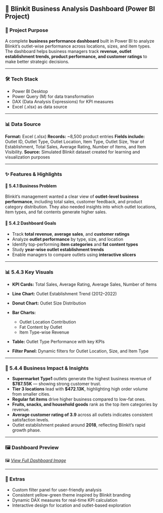 ## 🛒 Blinkit Business Analysis Dashboard (Power BI Project)

### 📌 Project Purpose

A complete **business performance dashboard** built in Power BI to analyze Blinkit’s outlet-wise performance across locations, sizes, and item types. The dashboard helps business managers track **revenue, outlet establishment trends, product performance, and customer ratings** to make better strategic decisions.

---

### 🛠️ Tech Stack

* Power BI Desktop
* Power Query (M) for data transformation
* DAX (Data Analysis Expressions) for KPI measures
* Excel (.xlsx) as data source

---

### 📊 Data Source

**Format:** Excel (.xlsx)
**Records:** ~8,500 product entries
**Fields include:** Outlet ID, Outlet Type, Outlet Location, Item Type, Outlet Size, Year of Establishment, Total Sales, Average Rating, Number of Items, and Item Visibility.
**Source:** Simulated Blinkit dataset created for learning and visualization purposes

---

### ✨ Features & Highlights

#### 🧩 5.4.1 Business Problem

Blinkit’s management wanted a clear view of **outlet-level business performance**, including total sales, customer feedback, and product category distribution. They also needed insights into which outlet locations, item types, and fat contents generate higher sales.

#### 🎯 5.4.2 Dashboard Goals

* Track **total revenue**, **average sales**, and **customer ratings**
* Analyze **outlet performance** by type, size, and location
* Identify top-performing **item categories** and **fat content types**
* Study **year-wise outlet establishment trends**
* Enable managers to compare outlets using **interactive slicers**

---

### 📊 5.4.3 Key Visuals

* **KPI Cards:** Total Sales, Average Rating, Average Sales, Number of Items
* **Line Chart:** Outlet Establishment Trend (2012–2022)
* **Donut Chart:** Outlet Size Distribution
* **Bar Charts:**

  * Outlet Location Contribution
  * Fat Content by Outlet
  * Item Type-wise Revenue
* **Table:** Outlet Type Performance with key KPIs
* **Filter Panel:** Dynamic filters for Outlet Location, Size, and Item Type

---

### 💼 5.4.4 Business Impact & Insights

* **Supermarket Type1** outlets generate the highest business revenue of **$787.55K** — showing strong customer trust.
* **Tier 3 locations** lead with **$472.13K**, highlighting high order volume from smaller cities.
* **Regular fat items** drive higher business compared to low-fat ones.
* **Fruits, snacks, and household goods** rank as the top item categories by revenue.
* **Average customer rating of 3.9** across all outlets indicates consistent satisfaction levels.
* Outlet establishment peaked around **2018**, reflecting Blinkit’s rapid growth phase.

---

### 🖼️ Dashboard Preview

🖼️ *[View Full Dashboard Image](#)*

---

### 📎 Extras

* Custom filter panel for user-friendly analysis
* Consistent yellow-green theme inspired by Blinkit branding
* Dynamic DAX measures for real-time KPI calculation
* Interactive design for location and outlet-based exploration

